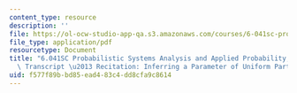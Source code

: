```yaml
---
content_type: resource
description: ''
file: https://ol-ocw-studio-app-qa.s3.amazonaws.com/courses/6-041sc-probabilistic-systems-analysis-and-applied-probability-fall-2013/f577f89bbd85ead483c4dd8cfa9c8614_MIT6_041SCF13_Inferring_a_Parameter_of_Uniform_Part_1_300k.pdf
file_type: application/pdf
resourcetype: Document
title: "6.041SC Probabilistic Systems Analysis and Applied Probability, Fall 2013\
  \ Transcript \u2013 Recitation: Inferring a Parameter of Uniform Part 1"
uid: f577f89b-bd85-ead4-83c4-dd8cfa9c8614
---
```

